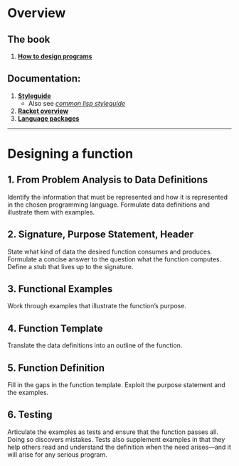 # Overview

## The book

1. **[How to design programs](https://htdp.org/2018-01-06/Book/)**

## Documentation:

1. **[Styleguide](https://docs.racket-lang.org/style/index.html)**
    + Also see _[common lisp styleguide](https://lisp-lang.org/style-guide/)_
2. **[Racket overview](https://docs.racket-lang.org/guide/to-scheme.html)**
2. **[Language packages](https://docs.racket-lang.org/htdp-langs/index.html)**


---


# Designing a function


## 1. From Problem Analysis to Data Definitions

Identify the information that must be represented and how it is represented in the chosen programming language. Formulate data definitions and illustrate them with examples.

## 2. Signature, Purpose Statement, Header

State what kind of data the desired function consumes and produces. Formulate a concise answer to the question what the function computes. Define a stub that lives up to the signature.

## 3. Functional Examples

Work through examples that illustrate the function’s purpose.

## 4. Function Template

Translate the data definitions into an outline of the function.

## 5. Function Definition

Fill in the gaps in the function template. Exploit the purpose statement and the examples.

## 6. Testing

Articulate the examples as tests and ensure that the function passes all. Doing so discovers mistakes. Tests also supplement examples in that they help others read and understand the definition when the need arises—and it will arise for any serious program.